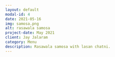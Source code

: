 ```yaml
---
layout: default
modal-id: 4
date: 2021-05-16
img: samosa.png
alt: rasawala samosa
project-date: May 2021
client: Jay Jalaram
category: Menu
description: Rasawala samosa with lasan chatni.
---
```


